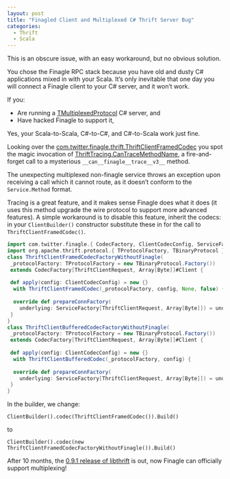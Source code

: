 ```yaml
---
layout: post
title: "Finagled Client and Multiplexed C# Thrift Server Bug"
categories:
  - Thrift
  - Scala
---
```


This is an obscure issue, with an easy workaround, but no obvious solution.

You chose the Finagle RPC stack because you have old and dusty C# applications mixed in with your Scala. It’s only inevitable that one day you will connect a Finagle client to your C# server, and it won’t work.

If you:

- Are running a [TMultiplexedProtocol](https://github.com/apache/thrift/blob/master/lib/csharp/src/Protocol/TMultiplexedProtocol.cs) C# server, and
- Have hacked Finagle to support it,

Yes, your Scala-to-Scala, C#-to-C#, and C#-to-Scala work just fine.

Looking over the [com.twitter.finagle.thrift.ThriftClientFramedCodec](https://github.com/twitter/finagle/blob/master/finagle-thrift/src/main/scala/com/twitter/finagle/thrift/ThriftClientFramedCodec.scala) you spot the magic invocation of [ThriftTracing.CanTraceMethodName](https://github.com/twitter/finagle/blob/master/finagle-thrift/src/main/scala/com/twitter/finagle/thrift/ThriftTracing.scala), a fire-and-forget call to a mysterious `__can__finagle__trace__v3__` method.

The unexpecting multiplexed non-finagle service throws an exception upon receiving a call which it cannot route, as it doesn’t conform to the `Service.Method` format.

Tracing is a great feature, and it makes sense Finagle does what it does (it uses this method upgrade the wire protocol to support more advanced features). A simple workaround is to disable this feature, inherit the codecs: in your `ClientBuilder()` constructor substitute these in for the call to `ThriftClientFramedCodec()`.

```scala
import com.twitter.finagle.{ CodecFactory, ClientCodecConfig, ServiceFactory }
import org.apache.thrift.protocol.{ TProtocolFactory, TBinaryProtocol }
class ThriftClientFramedCodecFactoryWithoutFinagle(
 _protocolFactory: TProtocolFactory = new TBinaryProtocol.Factory())
 extends CodecFactory[ThriftClientRequest, Array[Byte]]#Client {
 
 def apply(config: ClientCodecConfig) = new {} 
  with ThriftClientFramedCodec(_protocolFactory, config, None, false) {
 
  override def prepareConnFactory(
    underlying: ServiceFactory[ThriftClientRequest, Array[Byte]]) = underlying
 }
}
class ThriftClientBufferedCodecFactoryWithoutFinagle(
 _protocolFactory: TProtocolFactory = new TBinaryProtocol.Factory())
 extends CodecFactory[ThriftClientRequest, Array[Byte]]#Client {
 
 def apply(config: ClientCodecConfig) = new {} 
  with ThriftClientBufferedCodec(_protocolFactory, config) {
 
  override def prepareConnFactory(
    underlying: ServiceFactory[ThriftClientRequest, Array[Byte]]) = underlying
 }
}
```

In the builder, we change:

```
ClientBuilder().codec(ThriftClientFramedCodec()).Build()
```

to

```
ClientBuilder().codec(new ThriftClientFramedCodecFactoryWithoutFinagle()).Build()
```

After 10 months, the [0.9.1 release of libthrift](http://search.maven.org/#search|gav|1|g%3A%22org.apache.thrift%22%20AND%20a%3A%22libthrift%22) is out, now Finagle can officially support multiplexing!
